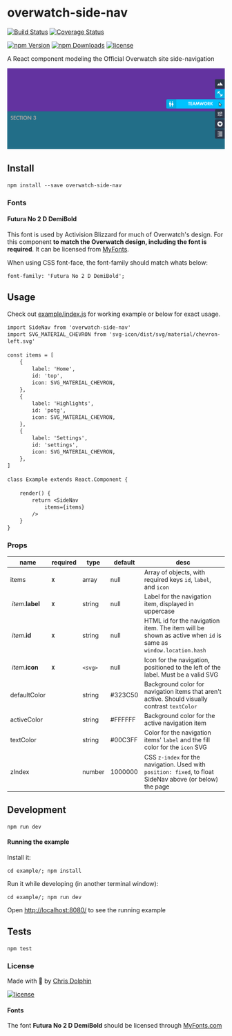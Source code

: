 overwatch-side-nav
=========

[![Build Status](https://travis-ci.org/likethemammal/overwatch-side-nav.svg?branch=master)](https://travis-ci.org/likethemammal/overwatch-side-nav)
[![Coverage Status](https://coveralls.io/repos/github/likethemammal/overwatch-side-nav/badge.svg?branch=master)](https://coveralls.io/github/likethemammal/overwatch-side-nav?branch=master)

[![npm Version](https://img.shields.io/npm/v/overwatch-side-nav.svg)](https://www.npmjs.com/package/overwatch-side-nav)
[![npm Downloads](https://img.shields.io/npm/dm/overwatch-side-nav.svg)](https://www.npmjs.com/package/overwatch-side-nav)
[![license](https://img.shields.io/github/license/likethemammal/overwatch-side-nav.svg)](https://github.com/likethemammal/overwatch-side-nav/blob/master/LICENSE)

A React component modeling the Official Overwatch site side-navigation

![Example](example/example.png)

## Install

	npm install --save overwatch-side-nav

### Fonts

#### Futura No 2 D DemiBold

This font is used by Activision Blizzard for much of Overwatch's design. For this component **to match the Overwatch design, including the font is required**. It can be licensed from [MyFonts](http://www.myfonts.com/fonts/urw/futura-no-2/futura-no2-d-demi-bold/).

When using CSS font-face, the font-family should match whats below:

    font-family: 'Futura No 2 D DemiBold';
    
## Usage

Check out [example/index.js](example/index.js) for working example or below for exact usage.

    import SideNav from 'overwatch-side-nav'
    import SVG_MATERIAL_CHEVRON from 'svg-icon/dist/svg/material/chevron-left.svg'
    
    const items = [
        {
            label: 'Home',
            id: 'top',
            icon: SVG_MATERIAL_CHEVRON,
        },
        {
            label: 'Highlights',
            id: 'potg',
            icon: SVG_MATERIAL_CHEVRON,
        },
        {
            label: 'Settings',
            id: 'settings',
            icon: SVG_MATERIAL_CHEVRON,
        },
    ]
    
    class Example extends React.Component {

        render() {    
            return <SideNav
                items={items}
            />
        }
    }

### Props

| name        | required | type           | default  | desc 
--- |--- | --- | --- | --- |
| items | **`X`** | array | null | Array of objects, with required keys `id`, `label`, and `icon` |
| &nbsp;*item*.**label** | **`X`** | string | null | Label for the navigation item, displayed in uppercase |
| &nbsp;*item*.**id** | **`X`** | string | null | HTML id for the navigation item. The item will be shown as active when `id` is same as `window.location.hash` |
| &nbsp;*item*.**icon** | **`X`** | `<svg>` | null | Icon for the navigation, positioned to the left of the label. Must be a valid SVG |
| defaultColor | | string | #323C50 | Background color for navigation items that aren't active. Should visually contrast `textColor` |
| activeColor | | string | #FFFFFF | Background color for the active navigation item |
| textColor | | string | #00C3FF | Color for the navigation items' `label` and the fill color for the `icon` SVG |
| zIndex | | number | 1000000 | CSS `z-index` for the navigation. Used with `position: fixed`, to float SideNav above (or below) the page |

## Development

    npm run dev
  
#### Running the example

Install it:

    cd example/; npm install
    
Run it while developing (in another terminal window):

    cd example/; npm run dev
    
    
Open [http://localhost:8080/](http://localhost:8080/) to see the running example


## Tests

    npm test

### License

Made with 🍊 by [Chris Dolphin](https://github.com/likethemammal)

[![license](https://img.shields.io/github/license/likethemammal/overwatch-table.svg?style=flat-square)](https://github.com/likethemammal/overwatch-table/blob/master/LICENSE)

#### Fonts

The font **Futura No 2 D DemiBold** should be licensed through [MyFonts.com](http://www.myfonts.com/fonts/urw/futura-no-2/futura-no2-d-demi-bold/)
